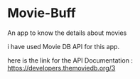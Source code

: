 # Movie-Buff
An app to know the details about movies

i have used Movie DB API for this app. 

here is the link for the API Documentation : https://developers.themoviedb.org/3

